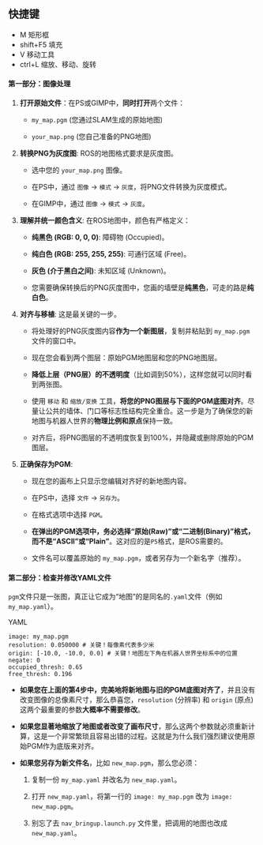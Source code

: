 ## 快捷键
- M 矩形框
- shift+F5 填充
- V 移动工具
- ctrl+L 缩放、移动、旋转



#### **第一部分：图像处理**

1. **打开原始文件**：在PS或GIMP中，**同时打开**两个文件：
    
    - `my_map.pgm` (您通过SLAM生成的原始地图)
        
    - `your_map.png` (您自己准备的PNG地图)
        
2. **转换PNG为灰度图**: ROS的地图格式要求是灰度图。
    
    - 选中您的 `your_map.png` 图像。
        
    - 在PS中，通过 `图像` -> `模式` -> `灰度`，将PNG文件转换为灰度模式。
        
    - 在GIMP中，通过 `图像` -> `模式` -> `灰度`。
        
3. **理解并统一颜色含义**: 在ROS地图中，颜色有严格定义：
    
    - **纯黑色 (RGB: 0, 0, 0)**: 障碍物 (Occupied)。
        
    - **纯白色 (RGB: 255, 255, 255)**: 可通行区域 (Free)。
        
    - **灰色 (介于黑白之间)**: 未知区域 (Unknown)。
        
    - 您需要确保转换后的PNG灰度图中，您画的墙壁是**纯黑色**，可走的路是**纯白色**。
        
4. **对齐与移植**: 这是最关键的一步。
    
    - 将处理好的PNG灰度图内容**作为一个新图层**，复制并粘贴到 `my_map.pgm` 文件的窗口中。
        
    - 现在您会看到两个图层：原始PGM地图层和您的PNG地图层。
        
    - **降低上层（PNG层）的不透明度**（比如调到50%），这样您就可以同时看到两张图。
        
    - 使用 `移动` 和 `缩放/变换` 工具，**将您的PNG图层与下面的PGM底图对齐**。尽量让公共的墙体、门口等标志性结构完全重合。这一步是为了确保您的新地图与机器人世界的**物理比例和原点**保持一致。
        
    - 对齐后，将PNG图层的不透明度恢复到100%，并隐藏或删除原始的PGM图层。
        
5. **正确保存为PGM**:
    
    - 现在您的画布上只显示您编辑对齐好的新地图内容。
        
    - 在PS中，选择 `文件` -> `另存为`。
        
    - 在格式选项中选择 `PGM`。
        
    - **在弹出的PGM选项中，务必选择“原始(Raw)”或“二进制(Binary)”格式，而不是“ASCII”或“Plain”**。这对应的是`P5`格式，是ROS需要的。
        
    - 文件名可以覆盖原始的 `my_map.pgm`，或者另存为一个新名字（推荐）。
        

#### **第二部分：检查并修改YAML文件**

`pgm`文件只是一张图，真正让它成为“地图”的是同名的`.yaml`文件（例如 `my_map.yaml`）。

YAML

```
image: my_map.pgm
resolution: 0.050000 # 关键！每像素代表多少米
origin: [-10.0, -10.0, 0.0] # 关键！地图左下角在机器人世界坐标系中的位置
negate: 0
occupied_thresh: 0.65
free_thresh: 0.196
```

- **如果您在上面的第4步中，完美地将新地图与旧的PGM底图对齐了**，并且没有改变图像的总像素尺寸，那么恭喜您，`resolution` (分辨率) 和 `origin` (原点) 这两个最重要的参数**大概率不需要修改**。
    
- **如果您显著地缩放了地图或者改变了画布尺寸**，那么这两个参数就必须重新计算，这是一个非常繁琐且容易出错的过程。这就是为什么我们强烈建议使用原始PGM作为底版来对齐。
    
- **如果您另存为新文件名**，比如 `new_map.pgm`，那么您必须：
    
    1. 复制一份 `my_map.yaml` 并改名为 `new_map.yaml`。
        
    2. 打开 `new_map.yaml`，将第一行的 `image: my_map.pgm` 改为 `image: new_map.pgm`。
        
    3. 别忘了去 `nav_bringup.launch.py` 文件里，把调用的地图也改成 `new_map.yaml`。